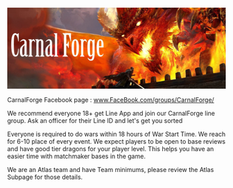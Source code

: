 ![](https://github.com/kharmachaos/CarnalForge/blob/master/images/Banner.jpg)

CarnalForge Facebook page : www.FaceBook.com/groups/CarnalForge/  

We recommend everyone 18+ get Line App and join our CarnalForge line group. Ask an officer for their Line ID and let's get you sorted

Everyone is required to do wars within 18 hours of War Start Time. We reach for 6-10 place of every event. We expect players to be open to base reviews and have good tier dragons for your player level. This helps you have an easier time with matchmaker bases in the game.

We are an Atlas team and have Team minimums, please review the Atlas Subpage for those details. 
